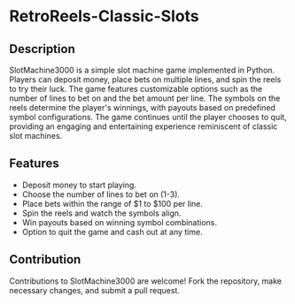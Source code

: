 # RetroReels-Classic-Slots

## Description

SlotMachine3000 is a simple slot machine game implemented in Python. Players can deposit money, place bets on multiple lines, and spin the reels to try their luck. The game features customizable options such as the number of lines to bet on and the bet amount per line. The symbols on the reels determine the player's winnings, with payouts based on predefined symbol configurations. The game continues until the player chooses to quit, providing an engaging and entertaining experience reminiscent of classic slot machines.

## Features

- Deposit money to start playing.
- Choose the number of lines to bet on (1-3).
- Place bets within the range of $1 to $100 per line.
- Spin the reels and watch the symbols align.
- Win payouts based on winning symbol combinations.
- Option to quit the game and cash out at any time.

## Contribution

Contributions to SlotMachine3000 are welcome! Fork the repository, make necessary changes, and submit a pull request.
